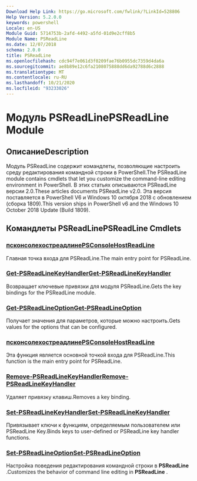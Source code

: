 ```yaml
---
Download Help Link: https://go.microsoft.com/fwlink/?LinkId=528806
Help Version: 5.2.0.0
keywords: powershell
Locale: en-US
Module Guid: 5714753b-2afd-4492-a5fd-01d9e2cff8b5
Module Name: PSReadLine
ms.date: 12/07/2018
schema: 2.0.0
title: PSReadLine
ms.openlocfilehash: cdc94f7e061d3f0209fae76b0955dc7359d4da6a
ms.sourcegitcommit: ae8b89e12c6fa2108075888dd6da92788d6c2888
ms.translationtype: MT
ms.contentlocale: ru-RU
ms.lasthandoff: 10/21/2020
ms.locfileid: "93233026"
---
```

# <span data-ttu-id="96fa2-103">Модуль PSReadLine</span><span class="sxs-lookup"><span data-stu-id="96fa2-103">PSReadLine Module</span></span>

## <span data-ttu-id="96fa2-104">Описание</span><span class="sxs-lookup"><span data-stu-id="96fa2-104">Description</span></span>

<span data-ttu-id="96fa2-105">Модуль PSReadLine содержит командлеты, позволяющие настроить среду редактирования командной строки в PowerShell.</span><span class="sxs-lookup"><span data-stu-id="96fa2-105">The PSReadLine module contains cmdlets that let you customize the command-line editing environment in PowerShell.</span></span> <span data-ttu-id="96fa2-106">В этих статьях описываются PSReadLine версии 2.0.</span><span class="sxs-lookup"><span data-stu-id="96fa2-106">These articles documents PSReadLine v2.0.</span></span> <span data-ttu-id="96fa2-107">Эта версия поставляется в PowerShell V6 и Windows 10 октября 2018 с обновлением (сборка 1809).</span><span class="sxs-lookup"><span data-stu-id="96fa2-107">This version ships in PowerShell v6 and the Windows 10 October 2018 Update (Build 1809).</span></span>

## <span data-ttu-id="96fa2-108">Командлеты PSReadLine</span><span class="sxs-lookup"><span data-stu-id="96fa2-108">PSReadLine Cmdlets</span></span>

### [<span data-ttu-id="96fa2-109">псконсолехостреадлине</span><span class="sxs-lookup"><span data-stu-id="96fa2-109">PSConsoleHostReadLine</span></span>](PSConsoleHostReadLine.md)
<span data-ttu-id="96fa2-110">Главная точка входа для PSReadLine.</span><span class="sxs-lookup"><span data-stu-id="96fa2-110">The main entry point for PSReadLine.</span></span>

### [<span data-ttu-id="96fa2-111">Get-PSReadLineKeyHandler</span><span class="sxs-lookup"><span data-stu-id="96fa2-111">Get-PSReadLineKeyHandler</span></span>](Get-PSReadLineKeyHandler.md)
<span data-ttu-id="96fa2-112">Возвращает ключевые привязки для модуля PSReadLine.</span><span class="sxs-lookup"><span data-stu-id="96fa2-112">Gets the key bindings for the PSReadLine module.</span></span>

### [<span data-ttu-id="96fa2-113">Get-PSReadLineOption</span><span class="sxs-lookup"><span data-stu-id="96fa2-113">Get-PSReadLineOption</span></span>](Get-PSReadLineOption.md)
<span data-ttu-id="96fa2-114">Получает значения для параметров, которые можно настроить.</span><span class="sxs-lookup"><span data-stu-id="96fa2-114">Gets values for the options that can be configured.</span></span>

### [<span data-ttu-id="96fa2-115">псконсолехостреадлине</span><span class="sxs-lookup"><span data-stu-id="96fa2-115">PSConsoleHostReadLine</span></span>](PSConsoleHostReadLine.md)
<span data-ttu-id="96fa2-116">Эта функция является основной точкой входа для PSReadLine.</span><span class="sxs-lookup"><span data-stu-id="96fa2-116">This function is the main entry point for PSReadLine.</span></span>

### [<span data-ttu-id="96fa2-117">Remove-PSReadLineKeyHandler</span><span class="sxs-lookup"><span data-stu-id="96fa2-117">Remove-PSReadLineKeyHandler</span></span>](Remove-PSReadLineKeyHandler.md)
<span data-ttu-id="96fa2-118">Удаляет привязку клавиш.</span><span class="sxs-lookup"><span data-stu-id="96fa2-118">Removes a key binding.</span></span>

### [<span data-ttu-id="96fa2-119">Set-PSReadLineKeyHandler</span><span class="sxs-lookup"><span data-stu-id="96fa2-119">Set-PSReadLineKeyHandler</span></span>](Set-PSReadLineKeyHandler.md)
<span data-ttu-id="96fa2-120">Привязывает ключи к функциям, определяемым пользователем или PSReadLine Key.</span><span class="sxs-lookup"><span data-stu-id="96fa2-120">Binds keys to user-defined or PSReadLine key handler functions.</span></span>

### [<span data-ttu-id="96fa2-121">Set-PSReadLineOption</span><span class="sxs-lookup"><span data-stu-id="96fa2-121">Set-PSReadLineOption</span></span>](Set-PSReadLineOption.md)
<span data-ttu-id="96fa2-122">Настройка поведения редактирования командной строки в **PSReadLine** .</span><span class="sxs-lookup"><span data-stu-id="96fa2-122">Customizes the behavior of command line editing in **PSReadLine** .</span></span>

